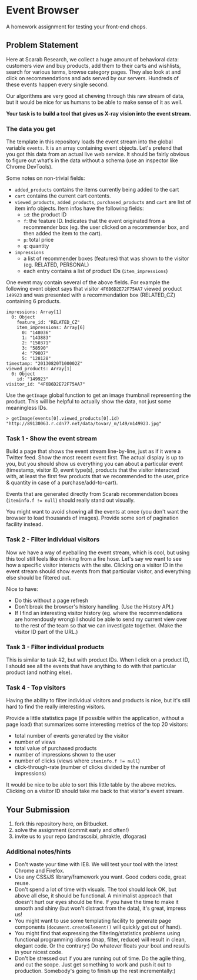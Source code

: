 # Event Browser

A homework assignment for testing your front-end chops.

## Problem Statement

Here at Scarab Research, we collect a huge amount of behavioral data: customers view and buy products, add them to their carts and wishlists, search for various terms, browse category pages. They also look at and click on recommendations and ads served by our servers. Hundreds of these events happen every single second.

Our algorithms are very good at chewing through this raw stream of data, but it would be nice for us humans to be able to make sense of it as well.

**Your task is to build a tool that gives us X-ray vision into the event stream.**

### The data you get

The template in this repository loads the event stream into the global variable `events`. It is an array containing event objects. Let's pretend that you got this data from an actual live web service. It should be fairly obvious to figure out what's in the data without a schema (use an inspector like Chrome DevTools).

Some notes on non-trivial fields:

* `added_products` contains the items currently being added to the cart
* `cart` contains the current cart contents.
* `viewed_products`, `added_products`, `purchased_products` and `cart` are list of item info objects. Item infos have the following fields:
    * `id`: the product ID
    * `f`: the feature ID. Indicates that the event originated from a recommender box (eg. the user clicked on a recommender box, and then added the item to the cart).
    * `p`: total price
    * `q`: quantity
* `impressions`
    * a list of recommender boxes (features) that was shown to the visitor (eg. RELATED, PERSONAL)
    * each entry contains a list of product IDs (`item_impressions`)

One event may contain several of the above fields. For example the following event object says that visitor `4F6B6D2E72F75AA7` viewed product `149923` and was presented with a recommendation box (RELATED_CZ) containing 6 products.

    impressions: Array[1]
      0: Object
        feature_id: "RELATED_CZ"
        item_impressions: Array[6]
          0: "148036"
          1: "143883"
          2: "150371"
          3: "58590"
          4: "79807"
          5: "128128"
    timestamp: "20130820T100002Z"
    viewed_products: Array[1]
      0: Object
        id: "149923"
    visitor_id: "4F6B6D2E72F75AA7"

Use the `getImage` global function to get an image thumbnail representing the product. This will be helpful to actually show the data, not just some meaningless IDs.

    > getImage(events[0].viewed_products[0].id)
    "http://89130063.r.cdn77.net/data/tovar/_m/149/m149923.jpg"

### Task 1 - Show the event stream

Build a page that shows the event stream line-by-line, just as if it were a Twitter feed. Show the most recent event first. The actual display is up to you, but you should show us everything you can about a particular event (timestamp, visitor ID, event type(s), products that the visitor interacted with, at least the first few products that we recommended to the user, price & quantity in case of a purchase/add-to-cart).

Events that are generated directly from Scarab recommendation boxes (`iteminfo.f != null`) should really stand out visually.

You might want to avoid showing all the events at once (you don't want the browser to load thousands of images). Provide some sort of pagination facility instead.

### Task 2 - Filter individual visitors

Now we have a way of eyeballing the event stream, which is cool, but using this tool still feels like drinking from a fire hose. Let's say we want to see how a specific visitor interacts with the site. Clicking on a visitor ID in the event stream should show events from that particular visitor, and everything else should be filtered out.

Nice to have:

* Do this without a page refresh
* Don't break the browser's history handling. (Use the History API.)
* If I find an interesting visitor history (eg. where the recommendations are horrendously wrong) I should be able to send my current view over to the rest of the team so that we can investigate together. (Make the visitor ID part of the URL.)

### Task 3 - Filter individual products

This is similar to task #2, but with product IDs. When I click on a product ID, I should see all the events that have anything to do with that particular product (and nothing else).

### Task 4 - Top visitors

Having the ability to filter individual visitors and products is nice, but it's still hard to find the really interesting visitors.

Provide a little statistics page (if possible within the application, without a page load) that summarizes some interesting metrics of the top 20 visitors:

* total number of events generated by the visitor
* number of views
* total value of purchased products
* number of impressions shown to the user
* number of clicks (views where `iteminfo.f != null`)
* click-through-rate (number of clicks divided by the number of impressions)

It would be nice to be able to sort this little table by the above metrics. Clicking on a visitor ID should take me back to that visitor's event stream.

## Your Submission

1. fork this repository here, on Bitbucket.
2. solve the assignment (commit early and often!)
3. invite us to your repo (andrascsibi, phraktle, dfogaras)

### Additional notes/hints

* Don't waste your time with IE8. We will test your tool with the latest Chrome and Firefox.
* Use any CSS/JS library/framework you want. Good coders code, great reuse.
* Don't spend a lot of time with visuals. The tool should look OK, but above all else, it should be functional. A minimalist approach that doesn't hurt our eyes should be fine. If you have the time to make it smooth and shiny (but won't distract from the data), it's great, impress us!
* You might want to use some templating facility to generate page components (`document.createElement()` will quickly get out of hand).
* You might find that expressing the filtering/statistics problems using functional programming idioms (map, filter, reduce) will result in clean, elegant code. Or the contrary:) Do whatever floats your boat and results in your nicest code.
* Don't be stressed out if you are running out of time. Do the agile thing, and cut the scope. Just get something to work and push it out to production. Somebody's going to finish up the rest incrementally:)

